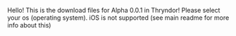 Hello! This is the download files for Alpha 0.0.1 in Thryndor! Please select your os (operating system). iOS is not supported (see main readme for more info about this)
